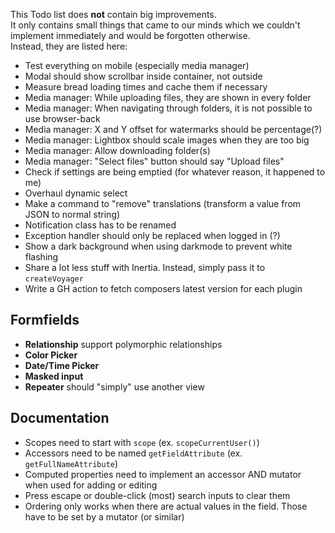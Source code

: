 This Todo list does **not** contain big improvements.  
It only contains small things that came to our minds which we couldn't implement immediately and would be forgotten otherwise.  
Instead, they are listed here:

- Test everything on mobile (especially media manager)
- Modal should show scrollbar inside container, not outside
- Measure bread loading times and cache them if necessary
- Media manager: While uploading files, they are shown in every folder
- Media manager: When navigating through folders, it is not possible to use browser-back
- Media manager: X and Y offset for watermarks should be percentage(?)
- Media manager: Lightbox should scale images when they are too big
- Media manager: Allow downloading folder(s)
- Media manager: "Select files" button should say "Upload files"
- Check if settings are being emptied (for whatever reason, it happened to me)
- Overhaul dynamic select
- Make a command to "remove" translations (transform a value from JSON to normal string)
- Notification class has to be renamed
- Exception handler should only be replaced when logged in (?)
- Show a dark background when using darkmode to prevent white flashing
- Share a lot less stuff with Inertia. Instead, simply pass it to `createVoyager`
- Write a GH action to fetch composers latest version for each plugin

## Formfields
- **Relationship** support polymorphic relationships
- **Color Picker**
- **Date/Time Picker**
- **Masked input**
- **Repeater** should "simply" use another view

## Documentation
- Scopes need to start with `scope` (ex. `scopeCurrentUser()`)
- Accessors need to be named `getFieldAttribute` (ex. `getFullNameAttribute`)
- Computed properties need to implement an accessor AND mutator when used for adding or editing
- Press escape or double-click (most) search inputs to clear them
- Ordering only works when there are actual values in the field. Those have to be set by a mutator (or similar)
